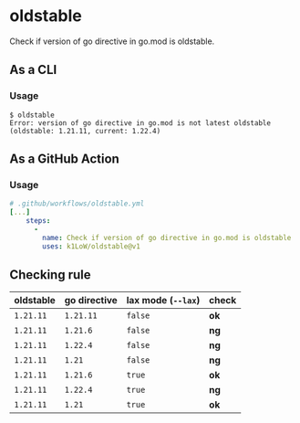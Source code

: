 # oldstable

Check if version of go directive in go.mod is oldstable.

## As a CLI

### Usage

``` console
$ oldstable
Error: version of go directive in go.mod is not latest oldstable (oldstable: 1.21.11, current: 1.22.4)
```

## As a GitHub Action

### Usage

``` yaml
# .github/workflows/oldstable.yml
[...]
    steps:
      -
        name: Check if version of go directive in go.mod is oldstable
        uses: k1LoW/oldstable@v1
```

## Checking rule

| oldstable | go directive | lax mode (`--lax`) | check |
| --- | --- | --- | --- |
| `1.21.11` | `1.21.11` | `false` | **ok** |
| `1.21.11` | `1.21.6` | `false` | **ng** |
| `1.21.11` | `1.22.4` | `false` | **ng** |
| `1.21.11` | `1.21` | `false` | **ng** |
| `1.21.11` | `1.21.6` | `true` | **ok** |
| `1.21.11` | `1.22.4` | `true` | **ng** |
| `1.21.11` | `1.21` | `true` | **ok** |

